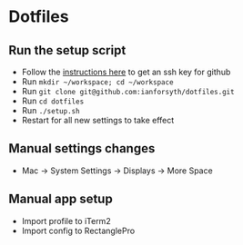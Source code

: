 # Dotfiles

## Run the setup script
- Follow the [instructions here](https://docs.github.com/en/authentication/connecting-to-github-with-ssh/generating-a-new-ssh-key-and-adding-it-to-the-ssh-agent) to get an ssh key for github
- Run `mkdir ~/workspace; cd ~/workspace`
- Run `git clone git@github.com:ianforsyth/dotfiles.git`
- Run `cd dotfiles`
- Run `./setup.sh`
- Restart for all new settings to take effect

## Manual settings changes
- Mac → System Settings → Displays → More Space

## Manual app setup
- Import profile to iTerm2
- Import config to RectanglePro
